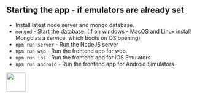 ## Starting the app - if emulators are already set
* Install latest node server and mongo database.
* `mongod` - Start the database. (If on windows - MacOS and Linux install Mongo as a service, which boots on OS opening)
* `npm run server` - Run the NodeJS server
* `npm run web` - Run the frontend app for web.
* `npm run ios` - Run the frontend app for iOS Emulators.
* `npm run android` - Run the frontend app for Android Simulators.

<img width="50" src="https://mirrors.creativecommons.org/presskit/icons/cc.xlarge.png"/>
